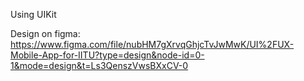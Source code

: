 Using UIKit

Design on figma: https://www.figma.com/file/nubHM7gXrvqGhjcTvJwMwK/UI%2FUX-Mobile-App-for-IITU?type=design&node-id=0-1&mode=design&t=Ls3QenszVwsBXxCV-0
